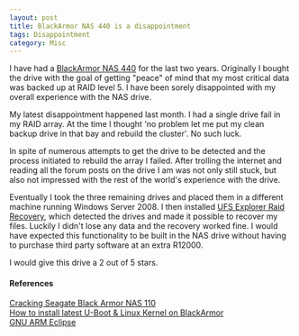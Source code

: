 ```yaml
---
layout: post
title: BlackArmor NAS 440 is a disappointment
tags: Disappointment
category: Misc
---
```

I have had a [BlackArmor NAS 440](http://www.seagate.com/external-hard-drives/network-storage/business/blackarmor-nas-440/) for the last two years. Originally I bought the drive with the goal of getting "peace" of mind that my most critical data was backed up at RAID level 5. I have been sorely disappointed with my overall experience with the NAS drive.

My latest disappointment happened last month. I had a single drive fail in my RAID array. At the time I thought 'no problem let me put my clean backup drive in that bay and rebuild the cluster'. No such luck.

In spite of numerous attempts to get the drive to be detected and the process initiated to rebuild the array I failed. After trolling the internet and reading all the forum posts on the drive I am was not only still stuck, but also not impressed with the rest of the world's experience with the drive.

Eventually I took the three remaining drives and placed them in a different machine running Windows Server 2008. I then installed [UFS Explorer Raid Recovery](http://www.ufsexplorer.com/download_stdrr.php), which detected the drives and made it possible to recover my files. Luckily I didn't lose any data and the recovery worked fine. I would have expected this functionality to be built in the NAS drive without having to purchase third party software at an extra R12000.

I would give this drive a 2 out of 5 stars.

#### References ####

[Cracking Seagate Black Armor NAS 110](http://crapnas.blogspot.co.za/)  
[How to install latest U-Boot & Linux Kernel on BlackArmor](http://wiki.ccc-ffm.de/projekte:diverses:seagate_blackarmor_nas_220_debian)  
[GNU ARM Eclipse](http://gnuarmeclipse.github.io/toolchain/install/)  
